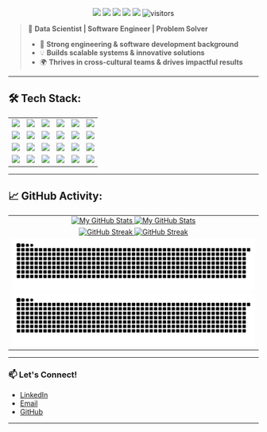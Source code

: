 <p align="center">
    <a href="https://github.com/theHinneh/theHinneh"><img src="https://img.shields.io/badge/status-updating-brightgreen.svg"></a>
    <a href="https://github.com/python/cpython"><img src="https://img.shields.io/badge/Python-3.11-FF1493.svg"></a>
    <a href="https://github.com/theHinneh/theHinneh/graphs/contributors"><img src="https://img.shields.io/github/contributors/theHinneh/theHinneh?color=blue"></a>
    <a href="https://github.com/theHinneh"><img src="https://img.shields.io/github/stars/theHinneh"></a>
    <a href="https://github.com/theHinneh/theHinneh/network/members"><img src="https://img.shields.io/github/forks/theHinneh/theHinneh.svg?color=blue&logo=github"></a>
    <img src="https://visitor-badge.laobi.icu/badge?page_id=theHinneh.theHinneh" alt="visitors"/>
</p>

<!-- [![](./src/header_.png)](#) -->

> 🚀 **Data Scientist | Software Engineer | Problem Solver**
>
> - 🎯 **Strong engineering & software development background**
> - 💡 **Builds scalable systems & innovative solutions**
> - 🌍 **Thrives in cross-cultural teams & drives impactful results**

---

## 🛠️ Tech Stack:
<p align="center">
    <table>
        <tr>
            <td><img src="https://img.shields.io/badge/-Python-555?style=flat&logo=python"></td>
            <td><img src="https://img.shields.io/badge/-Go-555?style=flat&logo=go"></td>
            <td><img src="https://img.shields.io/badge/-JavaScript-555?style=flat&logo=javascript"></td>
            <td><img src="https://img.shields.io/badge/-TypeScript-555?style=flat&logo=typescript"></td>
            <td><img src="https://img.shields.io/badge/-C++-555?style=flat&logo=C%2B%2B&logoColor=fff"></td>
            <td><img src="https://img.shields.io/badge/-SQL-555?style=flat&logo=mysql"></td>
        </tr>
        <tr>
            <td><img src="https://img.shields.io/badge/-TensorFlow-555?style=flat&logo=tensorflow"></td>
            <td><img src="https://img.shields.io/badge/-PyTorch-555?style=flat&logo=pytorch"></td>
            <td><img src="https://img.shields.io/badge/-Pandas-555?style=flat&logo=pandas"></td>
            <td><img src="https://img.shields.io/badge/-Scikit_Learn-555?style=flat&logo=scikit-learn"></td>
            <td><img src="https://img.shields.io/badge/-Hadoop-555?style=flat&logo=apache-hadoop"></td>
            <td><img src="https://img.shields.io/badge/-MongoDB-555?style=flat&logo=mongodb"></td>
        </tr>
        <tr>
            <td><img src="https://img.shields.io/badge/-Flask-555?style=flat&logo=flask"></td>
            <td><img src="https://img.shields.io/badge/-FastAPI-555?style=flat&logo=fastapi"></td>
            <td><img src="https://img.shields.io/badge/-Node.js-555?style=flat&logo=node.js"></td>
            <td><img src="https://img.shields.io/badge/-React-555?style=flat&logo=react"></td>
            <td><img src="https://img.shields.io/badge/-Angular-555?style=flat&logo=angular"></td>
            <td><img src="https://img.shields.io/badge/-Docker-555?style=flat&logo=docker"></td>
        </tr>
        <tr>
            <td><img src="https://img.shields.io/badge/-Kubernetes-555?style=flat&logo=kubernetes"></td>
            <td><img src="https://img.shields.io/badge/-Jenkins-555?style=flat&logo=jenkins"></td>
            <td><img src="https://img.shields.io/badge/-AWS-555?style=flat&logo=amazon-aws"></td>
            <td><img src="https://img.shields.io/badge/-GCP-555?style=flat&logo=google-cloud"></td>
            <td><img src="https://img.shields.io/badge/-Terraform-555?style=flat&logo=terraform"></td>
            <td><img src="https://img.shields.io/badge/-Ansible-555?style=flat&logo=ansible"></td>
        </tr>
    </table>
</p>


---

## 📈 GitHub Activity:

<table>
    <tr>
        <td align="center">
            <a href="https://github.com/theHinneh#gh-light-mode-only">
                <img src="https://github-readme-stats.vercel.app/api?username=theHinneh&show_icons=true&theme=default&include_all_commits=true#gh-light-mode-only" alt="My GitHub Stats"/>
            </a>
            <a href="https://github.com/theHinneh#gh-dark-mode-only">
                <img src="https://github-readme-stats.vercel.app/api?username=theHinneh&show_icons=true&theme=tokyonight&include_all_commits=true#gh-dark-mode-only" alt="My GitHub Stats"/>
            </a>
        </td>
<!--         <td rowspan="2" align="center">
            <a href="https://github.com/theHinneh#gh-light-mode-only">
                <img src="https://github-readme-stats.vercel.app/api/top-langs/?username=theHinneh&theme=default&langs_count=8#gh-light-mode-only" alt="Top Languages"/>
            </a>
            <a href="https://github.com/theHinneh#gh-dark-mode-only">
                <img src="https://github-readme-stats.vercel.app/api/top-langs/?username=theHinneh&theme=tokyonight&langs_count=8#gh-dark-mode-only" alt="Top Languages"/>
            </a>
        </td> -->
    </tr>
    <tr>
        <td align="center">
            <a href="https://github.com/theHinneh#gh-light-mode-only">
                <img src="https://github-readme-streak-stats.herokuapp.com/?user=theHinneh&theme=default" alt="GitHub Streak"/>
            </a>
            <a href="https://github.com/theHinneh#gh-dark-mode-only">
                <img src="https://github-readme-streak-stats.herokuapp.com/?user=theHinneh&theme=tokyonight" alt="GitHub Streak"/>
            </a>
        </td>
    </tr>
    <tr>
        <td colspan="2" align="center">
            <a href="https://github.com/theHinneh#gh-light-mode-only">
                <img src="https://raw.githubusercontent.com/theHinneh/theHinneh/output/github-snake.svg#gh-light-mode-only" alt="GitHub Contribution Snake"/>
            </a>
            <a href="https://github.com/theHinneh#gh-dark-mode-only">
                <img src="https://raw.githubusercontent.com/theHinneh/theHinneh/output/github-snake-dark.svg#gh-dark-mode-only" alt="GitHub Contribution Snake"/>
            </a>
        </td>
    </tr>
</table>

---

### **📫 Let's Connect!**  
- [LinkedIn](https://linkedin.com/in/thehinneh)  
- [Email](mailto:thehinneh1@gmail.com)  
- [GitHub](https://github.com/theHinneh)  

---
